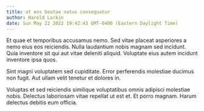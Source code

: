 ```yaml
---
title: at eos beatae natus consequatur
author: Harold Larkin
date: Sun May 22 2022 19:42:43 GMT-0400 (Eastern Daylight Time)
---
```

Et quae et temporibus accusamus nemo. Sed vitae placeat asperiores a nemo eius eos reiciendis. Nulla laudantium nobis magnam sed incidunt. Quia inventore sit qui aut vitae deleniti aliquid. Voluptate eius autem incidunt inventore ipsa quos.

 Sint magni voluptatem sed cupiditate. Error perferendis molestiae ducimus non fugit. Aut ullam velit tenetur et dolores in.

 Voluptas et sed reiciendis similique voluptatibus omnis adipisci molestiae nobis. Delectus laboriosam vitae repellat ut est et. Et porro magnam. Harum delectus debitis eum officia.